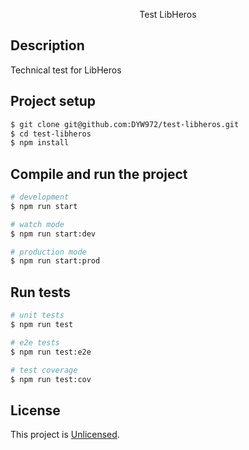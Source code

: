 <p align="center">
  Test LibHeros
</p>

## Description

Technical test for LibHeros

## Project setup

```bash
$ git clone git@github.com:DYW972/test-libheros.git
$ cd test-libheros
$ npm install
```

## Compile and run the project

```bash
# development
$ npm run start

# watch mode
$ npm run start:dev

# production mode
$ npm run start:prod
```

## Run tests

```bash
# unit tests
$ npm run test

# e2e tests
$ npm run test:e2e

# test coverage
$ npm run test:cov
```

## License

This project is [Unlicensed](https://github.com/DYW972/test-libheros/blob/main/LICENSE).
